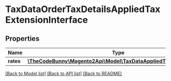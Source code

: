 # TaxDataOrderTaxDetailsAppliedTaxExtensionInterface

## Properties
Name | Type | Description | Notes
------------ | ------------- | ------------- | -------------
**rates** | [**\TheCodeBunny\Magento2Api\Model\TaxDataAppliedTaxRateInterface[]**](TaxDataAppliedTaxRateInterface.md) |  | [optional] 

[[Back to Model list]](../README.md#documentation-for-models) [[Back to API list]](../README.md#documentation-for-api-endpoints) [[Back to README]](../README.md)



